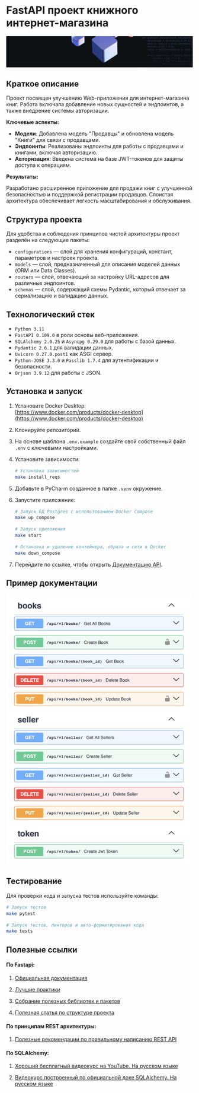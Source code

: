 # FastAPI проект книжного интернет-магазина

![logo-wide](docs/logo-wide.jpeg)

## Краткое описание

Проект посвящен улучшению Web-приложения для интернет-магазина книг.
Работа включала добавление новых сущностей и эндпоинтов, а также внедрение системы авторизации.

**Ключевые аспекты:**

- **Модели**: Добавлена модель "Продавцы" и обновлена модель "Книги" для связи с продавцами.
- **Эндпоинты**: Реализованы эндпоинты для работы с продавцами и книгами, включая авторизацию.
- **Авторизация**: Введена система на базе JWT-токенов для защиты доступа к операциям.

**Результаты:**

Разработано расширенное приложение для продажи книг с улучшенной безопасностью и поддержкой регистрации продавцов.
Слоистая архитектура обеспечивает легкость масштабирования и обслуживания.

## Структура проекта

Для удобства и соблюдения принципов чистой архитектуры проект разделён на следующие пакеты:

- `configurations` — слой для хранения конфигураций, констант, параметров и настроек проекта.
- `models` — слой, предназначенный для описания моделей данных (ORM или Data Classes).
- `routers` — слой, отвечающий за настройку URL-адресов для различных эндпоинтов.
- `schemas` — слой, содержащий схемы Pydantic, который отвечает за сериализацию и валидацию данных.

## Технологический стек

- `Python 3.11`
- `FastAPI 0.109.0` в роли основы веб-приложения.
- `SQLAlchemy 2.0.25` и `Asyncpg 0.29.0` для работы с базой данных.
- `Pydantic 2.6.1` для валидации данных.
- `Uvicorn 0.27.0.post1` как ASGI сервер.
- `Python-JOSE 3.3.0` и `Passlib 1.7.4` для аутентификации и безопасности.
- `Orjson 3.9.12` для работы с JSON.

## Установка и запуск

1. Установите Docker Desktop: [https://www.docker.com/products/docker-desktop](https://www.docker.com/products/docker-desktop)
2. Клонируйте репозиторий.
3. На основе шаблона `.env.example` создайте свой собственный файл `.env` с ключевыми настройками.
4. Установите зависимости:
   ```bash
   # Установка зависимостей
   make install_reqs
   ```
5. Добавьте в PyCharm созданное в папке `.venv` окружение.
6. Запустите приложение:
   ```bash
   # Запуск БД Postgres с использованием Docker Compose
   make up_compose
   ```
   ```bash
   # Запуск приложения
   make start
   ```
   ```bash
   # Остановка и удаление контейнера, образа и сети в Docker
   make down_compose
   ```

7. Перейдите по ссылке, чтобы открыть [Документацию API](http://127.0.0.1:8000/docs).

## Пример документации

<img src="docs/docs_screenshot.png" width="500" alt="Пример документации API">

## Тестирование

Для проверки кода и запуска тестов используйте команды:

```bash
# Запуск тестов
make pytest
```
```bash
# Запуск тестов, линтеров и авто-форматирования кода
make tests
```

## Полезные ссылки

#### По Fastapi:

1. [Официальная документация](https://fastapi.tiangolo.com/)

2. [Лучшие практики](https://github.com/zhanymkanov/fastapi-best-practices)

3. [Собрание полезных библиотек и пакетов](https://github.com/mjhea0/awesome-fastapi)

4. [Полезная статья по структуре проекта](https://camillovisini.com/coding/abstracting-fastapi-services)

#### По принципам REST архитектуры:

1. [Полезные рекомендации по правильному написанию REST API](<https://github.com/stickfigure/blog/wiki/How-to-(and-how-not-to)-design-REST-APIs>)

#### По SQLAlchemy:

1. [Хороший бесплатный видеокурс на YouTube. На русском языке](https://youtube.com/playlist?list=PLeLN0qH0-mCXARD_K-USF2wHctxzEVp40&si=V7rZGqu1KVJvidLz)

2. [Видеокурс построенный по официальной доке SQLAlchemy. На русском языке](https://youtube.com/playlist?list=PLN0sMOjX-lm5Pz5EeX1rb3yilzMNT6qLM&si=ShZ41fEfSR0s0op4)
